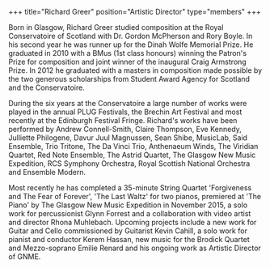 +++
title="Richard Greer"
position="Artistic Director"
type="members"
+++

Born in Glasgow, Richard Greer studied composition at the Royal Conservatoire of Scotland with Dr. Gordon McPherson and Rory Boyle. In his second year he was runner up for the Dinah Wolfe Memorial Prize. He graduated in 2010 with a BMus (1st class honours) winning the Patron's Prize for composition and joint winner of the inaugural Craig Armstrong Prize. In 2012 he graduated with a masters in composition made possible by the two generous scholarships from Student Award Agency for Scotland and the Conservatoire.

During the six years at the Conservatoire a large number of works were played in the annual PLUG Festivals, the Brechin Art Festival and most recently at the Edinburgh Festival Fringe. Richard's works have been performed by Andrew Connell-Smith, Claire Thompson, Eve Kennedy, Julliette Philogene, Davur Juul Magnussen, Sean Shibe, MusicLab, Said Ensemble, Trio Tritone, The Da Vinci Trio, Anthenaeum Winds, The Viridian Quartet, Red Note Ensemble, The Astrid Quartet, The Glasgow New Music Expedition, RCS Symphony Orchestra, Royal Scottish National Orchestra and Ensemble Modern.

Most recently he has completed a 35-minute String Quartet 'Forgiveness and The Fear of Forever', 'The Last Waltz' for two pianos, premiered at 'The Piano' by The Glasgow New Music Expedition in November 2015, a solo work for percussionist Glynn Forrest and a collaboration with video artist and director Rhona Muhlebach. Upcoming projects include a new work for Guitar and Cello commissioned by Guitarist Kevin Cahill, a solo work for pianist and conductor Kerem Hassan, new music for the Brodick Quartet and Mezzo-soprano Emilie Renard and his ongoing work as Artistic Director of GNME.
